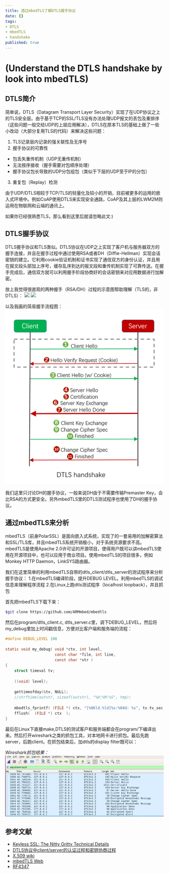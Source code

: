 ```yaml
---
title: 透过mbedTLS了解DTLS握手协议
date: {}
tags:
- DTLS
- mbedTLS
- handshake
published: true
---
```

# (Understand the DTLS handshake by look into mbedTLS) #

## DTLS简介 ##

简单说，DTLS（Datagram Transport Layer Security）实现了在UDP协议之上的TLS安全层。由于基于TCP的SSL/TLS没有办法处理UDP报文的丢包及重排序（这些问题一般交给UDP的上层应用解决），DTLS在原本TLS的基础上做了一些小改动（大部分复用TLS的代码）来解决这些问题：
1. TLS记录层内记录的强关联性及无序号
2. 握手协议的可靠性
 - 包丢失重传机制（UDP无重传机制）
 - 无法按序接收（握手需要对包顺序处理）
 - 握手协议包长导致的UDP分包组包（类似于下层的UDP至于IP的分包）
3. 重复包（Replay）检测

由于UDP/DTLS相较于TCP/TLS的轻量化及较小的开销，目前被更多的运用的嵌入式环境中。例如CoAP使用DTLS来实现安全通路，CoAP及其上层的LWM2M则运用在物联网和云端的通讯上。

如果你已经很熟悉TLS，那么看到这里后就请忽略此文:)

## DTLS握手协议 ##

DTLS握手协议和TLS类似。DTLS协议在UDP之上实现了客户机与服务器双方的握手连接，并且在握手过程中通过使用RSA或者DH（Diffie-Hellman）实现会话密钥的建立。它利用cookie验证机制和证书实现了通信双方的身份认证，并且用在报文段头部加上序号，缓存乱序到达的报文段和重传机制实现了可靠传送。在握手完成后，通信双方就可以利用握手阶段协商好的会话密钥来对应用数据进行加解密。

放上我觉得很直观的两种握手（RSA/DH）过程的示意图帮助理解（TLS的，非DTLS）：
![](https://blog.cloudflare.com/content/images/2014/Sep/ssl_handshake_rsa.jpg)
![](https://blog.cloudflare.com/content/images/2014/Sep/ssl_handshake_diffie_hellman.jpg)

以及我画的简易握手流程图：
![](\DTLS-Analysis\dtls-handshake.png)

我们这里只讨论DH的握手协议，一般来说DH由于不需要传输Premaster Key，会比RSA的方式更安全。另外mbedTLS里的DTLS测试程序也使用了DH的握手协议。

## 通过mbedTLS来分析 ##

mbedTLS（前身PolarSSL）是面向嵌入式系统，实现了的一套易用的加解密算法和SSL/TLS库，并且mbedTLS系统开销极小，对于系统资源要求不高。mbedTLS是使用Apache 2.0许可证的开源项目，使得用户既可以讲mbedTLS使用在开源项目中，也可以应用于商业项目。使用mbedTLS的项目很多，例如Monkey HTTP Daemon，LinkSYS路由器。

我们在这里简单的利用mbedTLS自带的dtls_client/dtls_server的测试程序来分析握手协议：
1.在mbedTLS编译阶段，提升DEBUG LEVEL。利用mbedTLS的调试信息来理解程序流程
2.在Linux上跑dtls测试程序（localhost loopback），并且抓包

首先把mbedTLS下载下来：
``` bash
$git clone https://github.com/ARMmbed/mbedtls
```

然后在program/dtls_client.c, dtls_server.c里，调下DEBUG_LEVEL，然后将my_debug里加上时间戳信息，方便对比客户端和服务端的流程：
``` C
#define DEBUG_LEVEL 100

static void my_debug( void *ctx, int level,
                      const char *file, int line,
                      const char *str )
{
    struct timeval tv;

    ((void) level);

    gettimeofday(&tv, NULL);
    //strftime(outstr, sizeof(outstr), "%H:%M:%S", tmp);

    mbedtls_fprintf( (FILE *) ctx, "[%06ld.%ld]%s:%04d: %s", tv.tv_sec, tv.tv_usec, file, line, str );
    fflush(  (FILE *) ctx  );
}
```

最后在Linux下直接make,DTLS的测试客户和服务端都会在program/下编译出来。然后打开wireshark之类的抓包工具，对本地网卡进行抓包。最后先跑server，后跑client。在抓包结束后，加dtls的display filter既可以：

_Wireshark抓包结果：_
![](\DTLS-Analysis\dtls-flow-capture.png)



## 参考文献 ##
- [Keyless SSL: The Nitty Gritty Technical Details](https://blog.cloudflare.com/keyless-ssl-the-nitty-gritty-technical-details/)
- [DTLS协议中client/server的认证过程和密钥协商过程](https://segmentfault.com/a/1190000006233845)
- [X.509 wiki](https://en.wikipedia.org/wiki/X.509)
- [mbedTLS Web](https://tls.mbed.org/)
- [RF4347](https://tools.ietf.org/html/rfc4347#section-4)
